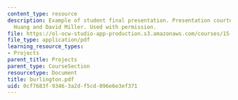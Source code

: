 ```yaml
---
content_type: resource
description: Example of student final presentation. Presentation courtesy of Chen-Wen
  Huang and David Miller. Used with permission.
file: https://ol-ocw-studio-app-production.s3.amazonaws.com/courses/15-875-applications-of-system-dynamics-spring-2004/0cf7683f93463a2df5cd096e6e3ef371_burlington.pdf
file_type: application/pdf
learning_resource_types:
- Projects
parent_title: Projects
parent_type: CourseSection
resourcetype: Document
title: burlington.pdf
uid: 0cf7683f-9346-3a2d-f5cd-096e6e3ef371
---
```

